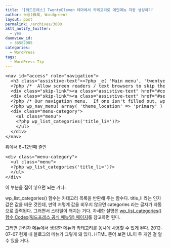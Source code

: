 ```yaml
---
title: '[워드프레스] TwentyEleven 테마에서 카테고리로 메인메뉴 자동 생성하기'
author: 녹풍(綠風, Windgreen)
layout: post
permalink: /archives/3000
aktt_notify_twitter:
  - yes
daumview_id:
  - 36582985
categories:
  - WordPress
tags:
  - WordPress Tip
---
```

<pre class="brush: php; gutter: true; first-line: 1; highlight: [8,9,10,11,12]; html-script: true">&lt;nav id="access" role="navigation"&gt;
  &lt;h3 class="assistive-text"&gt;&lt;?php _e( &#039;Main menu&#039;, &#039;twentyeleven&#039; ); ?&gt;&lt;/h3&gt;
  &lt;?php /*  Allow screen readers / text browsers to skip the navigation menu and get right to the good stuff. */ ?&gt;
  &lt;div class="skip-link"&gt;&lt;a class="assistive-text" href="#content" title="&lt;?php esc_attr_e( &#039;Skip to primary content&#039;, &#039;twentyeleven&#039; ); ?&gt;"&gt;&lt;?php _e( &#039;Skip to primary content&#039;, &#039;twentyeleven&#039; ); ?&gt;&lt;/a&gt;&lt;/div&gt;
  &lt;div class="skip-link"&gt;&lt;a class="assistive-text" href="#secondary" title="&lt;?php esc_attr_e( &#039;Skip to secondary content&#039;, &#039;twentyeleven&#039; ); ?&gt;"&gt;&lt;?php _e( &#039;Skip to secondary content&#039;, &#039;twentyeleven&#039; ); ?&gt;&lt;/a&gt;&lt;/div&gt;
  &lt;?php /* Our navigation menu.  If one isn&#039;t filled out, wp_nav_menu falls back to wp_page_menu. The menu assiged to the primary position is the one used. If none is assigned, the menu with the lowest ID is used. */ ?&gt;
  &lt;?php wp_nav_menu( array( &#039;theme_location&#039; =&gt; &#039;primary&#039; ) ); ?&gt;
  &lt;div class="menu-category"&gt;
    &lt;ul class="menu"&gt;
    &lt;?php wp_list_categories(&#039;title_li=&#039;)?&gt;
    &lt;/ul&gt;
  &lt;/div&gt;
&lt;/nav&gt;</pre>

위에서 8~12번째 줄인

<pre class="brush: php; gutter: true; first-line: 1; html-script: true">&lt;div class="menu-category"&gt;
  &lt;ul class="menu"&gt;
  &lt;?php wp_list_categories(&#039;title_li=&#039;)?&gt;
  &lt;/ul&gt;
&lt;/div&gt;</pre>

이 부분을 집어 넣으면 되는 거다.

wp\_list\_categories() 함수는 카테고리 목록을 반환해 주는 함수다. title_li 라는 인자값은 값을 비운 것인데, 만약 저렇게 값을 비우지 않으면 categories 라는 글자가 자동으로 출력된다. 그러면서 스타일이 깨지는 거다. 자세한 설명은 [wp\_list\_categories() 함수 Codex(워드프레스 공식 매뉴얼) 페이지][1]를 참고하면 된다.

그러면 관리자 메뉴에서 생성한 메뉴와 카테고리를 동시에 사용할 수 있게 된다. 2012-07-07 현재 내 블로그의 메뉴가 그렇게 돼 있다. HTML 뜯어 보면 UL이 두 개인 걸 알 수 있을 거다.

 [1]: http://codex.wordpress.org/Template_Tags/wp_list_categories